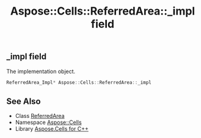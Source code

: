 ﻿---
title: Aspose::Cells::ReferredArea::_impl field
linktitle: _impl
second_title: Aspose.Cells for C++ API Reference
description: 'Aspose::Cells::ReferredArea::_impl field. The implementation object in C++.'
type: docs
weight: 1700
url: /cpp/aspose.cells/referredarea/_impl/
---
## _impl field


The implementation object.

```cpp
ReferredArea_Impl* Aspose::Cells::ReferredArea::_impl
```

## See Also

* Class [ReferredArea](../)
* Namespace [Aspose::Cells](../../)
* Library [Aspose.Cells for C++](../../../)
